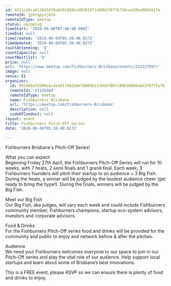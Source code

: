 ```yaml
---
id: 4221c26ca6128d5470ab591450e1d8781971480b5f8f7b738cea10be08b5617e
remoteId: jpktqpyxjblb
remoteIdType: meetup
status: upcoming
timeStart: '2018-06-08T07:00:00.000Z'
timeEnd: null
timeCreated: '2018-06-04T05:38:40.027Z'
timeUpdated: '2018-06-04T05:38:40.027Z'
countAttending: '8'
countCapacity: null
countWaitlist: '0'
price: null
url: 'https://www.meetup.com/Fishburners-Brisbane/events/251327097/'
image: null
venue: {}
organizer:
  id: 091dd6af2d48c6c4edd17d82e0e76069b112b6d786fc896188b0a8d37077fa7b
  remoteId: '21156484'
  remoteIdType: meetup
  name: Fishburners Brisbane
  url: 'https://meetup.com/Fishburners-Brisbane'
  description: null
  codeOfConduct: null
layout: event
title: Fishburners Pitch-Off Series
date: '2018-06-04T05:38:40.027Z'

---
```

<p>Fishburners Brisbane's Pitch-Off Series!</p> <p>What you can expect<br/>Beginning Friday 27th April, the Fishburners Pitch-Off Series will run for 10 weeks, with 7 heats, 2 semi finals and 1 grand final. Each week, 3 Fishburners founders will pitch their startup to an audience + 3 Big Fish. During the heats, a winner will be judged by the loudest audience cheer (get ready to bring the hype!). During the finals, winners will be judged by the Big Fish.</p> <p>Meet our Big Fish<br/>Our Big Fish, aka judges, will vary each week and could include Fishburners community member, Fishburners champions, startup eco-system advisors, investors and corporate advisors.</p> <p>Food &amp; Drinks<br/>For the Fishburners Pitch-Off series food and drinks will be provided for the community and public to enjoy and network before &amp; after the pitches.</p> <p>Audience<br/>We need you! Fishburners welcomes everyone to our space to join in our Pitch-Off series and play the vital role of our audience. Help support local startups and learn about some of Brisbane’s best innovations.</p> <p>This is a FREE event, please RSVP so we can ensure there is plenty of food and drinks to enjoy.</p>
